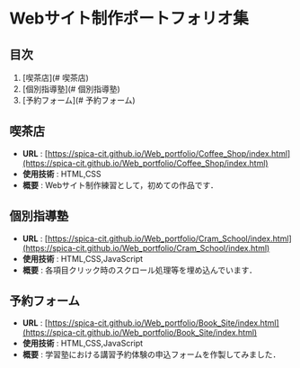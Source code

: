 # Webサイト制作ポートフォリオ集

## 目次

1. [喫茶店](# 喫茶店)
2. [個別指導塾](# 個別指導塾)
3. [予約フォーム](# 予約フォーム)

## 喫茶店

- **URL** : [https://spica-cit.github.io/Web_portfolio/Coffee_Shop/index.html](https://spica-cit.github.io/Web_portfolio/Coffee_Shop/index.html)
- **使用技術** : HTML,CSS
- **概要** : Webサイト制作練習として，初めての作品です．

## 個別指導塾

- **URL** : [https://spica-cit.github.io/Web_portfolio/Cram_School/index.html](https://spica-cit.github.io/Web_portfolio/Cram_School/index.html)
- **使用技術** : HTML,CSS,JavaScript
- **概要** : 各項目クリック時のスクロール処理等を埋め込んでいます．

## 予約フォーム

- **URL** : [https://spica-cit.github.io/Web_portfolio/Book_Site/index.html](https://spica-cit.github.io/Web_portfolio/Book_Site/index.html)
- **使用技術** : HTML,CSS,JavaScript
- **概要** : 学習塾における講習予約体験の申込フォームを作製してみました．
